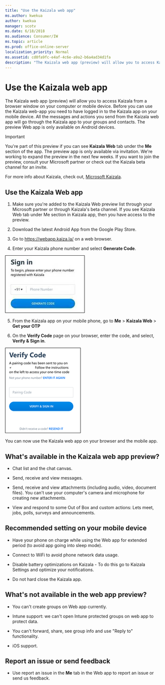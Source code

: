 ```yaml
---
title: "Use the Kaizala web app"
ms.author: kwekua
author: kwekua
manager: scotv
ms.date: 6/18/2018
ms.audience: Consumer/IW
ms.topic: article
ms.prod: office-online-server
localization_priority: Normal
ms.assetid: cd0fa9fc-e4af-4c6e-a9a2-b6a4ad34d1fa
description: "The Kaizala web app (preview) will allow you to access Kaizala from a browser window on your computer or mobile device. Before you can use the Kaizala web-app you need to have logged in to the Kaizala app on your mobile device. All the messages and actions you send from the Kaizala web app will go through the Kaizala app to your groups and contacts. The preview Web app is only available on Android devices."
---
```


# Use the Kaizala web app

The Kaizala web app (preview) will allow you to access Kaizala from a browser window on your computer or mobile device. Before you can use the Kaizala web-app you need to have logged in to the Kaizala app on your mobile device. All the messages and actions you send from the Kaizala web app will go through the Kaizala app to your groups and contacts. The preview Web app is only available on Android devices.
  
> [!IMPORTANT]
> You're part of this preview if you can see **Kaizala Web** tab under the **Me** section of the app. The preview app is only available via invitation. We're working to expand the preview in the next few weeks. If you want to join the preview, consult your Microsoft partner or check out the Kaizala beta channel for an invite. 
  
For more info about Kaizala, check out, [Microsoft Kaizala](https://go.microsoft.com/fwlink/?linkid=873406).
  
## Use the Kaizala Web app

1. Make sure you're added to the Kaizala Web preview list through your Microsoft partner or through Kaizala's beta channel. If you see Kaizala Web tab under Me section in Kaizala app, then you have access to the preview.
    
2. Download the latest Android App from the Google Play Store.
    
3. Go to https://webapp.kaiza.la/ on a web browser.
    
4. Enter your Kaizala phone number and select **Generate Code**. 
    
![Screenshot: Sign in to Kaizala with your phone and select Generate code.](media/07f8a26f-a72c-455d-8031-5dcfe1e1701d.png)
  
5. From the Kaizala app on your mobile phone, go to **Me** \> **Kaizala Web** \> **Get your OTP**
  
6. On the **Verify Code** page on your browser, enter the code, and select, **Verify &amp; Sign in**. 
  
![Screenshot: Verify code to sign in to Kaizala](media/109dd1fc-3637-4802-a901-2dab6a20a234.png)
  
You can now use the Kaizala web app on your browser and the mobile app.
  
## What's available in the Kaizala web app preview?

- Chat list and the chat canvas.
    
- Send, receive and view messages.
    
- Send, receive and view attachments (including audio, video, document files). You can't use your computer's camera and microphone for creating new attachments.
    
- View and respond to some Out of Box and custom actions: Lets meet, jobs, polls, surveys and announcements.
    
## Recommended setting on your mobile device

- Have your phone on charge while using the Web app for extended period (to avoid app going into sleep mode).
    
- Connect to WiFi to avoid phone network data usage.
    
- Disable battery optimizations on Kaizala - To do this go to Kaizala Settings and optimize your notifications.
    
- Do not hard close the Kaizala app.
    
## What's not available in the web app preview?

- You can't create groups on Web app currently.
    
- Intune support: we can't open Intune protected groups on web app to protect data.
    
- You can't forward, share, see group info and use "Reply to" functionality.
    
- iOS support.
    
## Report an issue or send feedback

- Use report an issue in the **Me** tab in the Web app to report an issue or send us feedback. 
    

